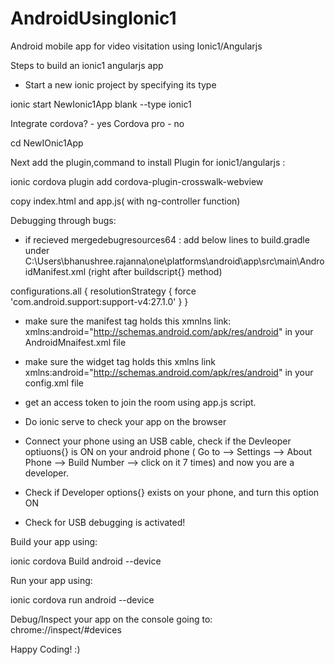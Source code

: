 # AndroidUsingIonic1
Android mobile app for video visitation using Ionic1/Angularjs

Steps to build an ionic1 angularjs app 
* Start a new ionic project by specifying its type

ionic start NewIonic1App blank --type ionic1 

Integrate cordova? - yes 
Cordova pro - no 
 
 cd NewIOnic1App 
 
 Next add the plugin,command to install Plugin for ionic1/angularjs : 

ionic cordova plugin add cordova-plugin-crosswalk-webview

copy index.html and app.js( with ng-controller function)

Debugging through bugs: 

* if recieved mergedebugresources64 : add below lines to build.gradle under C:\Users\bhanushree.rajanna\one\platforms\android\app\src\main\AndroidManifest.xml
(right after buildscript{} method)

configurations.all {
    resolutionStrategy {
        force 'com.android.support:support-v4:27.1.0'
    }
}

* make sure the manifest tag holds this xmnlns link:  xmlns:android="http://schemas.android.com/apk/res/android" in your AndroidMnaifest.xml file

* make sure the widget tag holds this xmlns link xmlns:android="http://schemas.android.com/apk/res/android" in your config.xml file
* get an access token to join the room using app.js script. 
* Do ionic serve to check your app on the browser 
* Connect your phone using an USB cable, check if the Devleoper optiuons{} is ON on your android phone ( Go to --> Settings --> About Phone --> Build Number --> click on it 7 times) and now you are a developer. 
* Check if Developer options{} exists on your phone, and turn this option ON 
* Check for USB debugging is activated! 

Build your app using:

ionic cordova Build android --device 

Run your app using: 

ionic cordova run android --device 

Debug/Inspect your app on the console going to: 
chrome://inspect/#devices

Happy Coding! :) 
